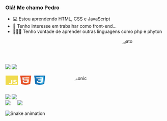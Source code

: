 ### Olá! Me chamo Pedro

- 💻 Estou aprendendo HTML, CSS e JavaScript
- 🤔 Tenho interesse em trabalhar como front-end...
- 👨🏻‍💻 Tenho vontade de aprender outras linguagens como php e phyton
<div><img align="right" alt="gato" src="https://media.discordapp.net/attachments/894629668395810909/986471462317719603/GIF-220615_002452.gif" width="150" height="150" style="border-radius:50px;" /></div><br>

##
<br>
<br>
<div>
  <img height="160em" src="https://github-readme-stats.vercel.app/api?username=tywinpx&show_icons=true&theme=radical&include_all_commits=true&count_private=true"/>
  <img height="160em" src="https://github-readme-stats.vercel.app/api/top-langs/?username=tywinpx&layout=compact&langs_count=7&theme=radical"/>
</div>
  <div style="display: inline_block"><br>
  <img align="right" alt="sonic" src="https://media.discordapp.net/attachments/894629668395810909/986466030991867904/GIF-220614_234001.gif" width="150" height="150" style="border-radius:50px;" />
  <img align="center" alt="Js" height="30" width="40" src="https://raw.githubusercontent.com/devicons/devicon/master/icons/javascript/javascript-plain.svg">
  <img align="center" alt="HTML" height="30" width="40" src="https://raw.githubusercontent.com/devicons/devicon/master/icons/html5/html5-original.svg">
  <img align="center" alt="CSS" height="30" width="40" src="https://raw.githubusercontent.com/devicons/devicon/master/icons/css3/css3-original.svg">
</div>

##

<div> 
  <a href="https://instagram.com/pxdmndh" target="_blank"><img src="https://img.shields.io/badge/-Instagram-%23E4405F?style=for-the-badge&logo=instagram&logoColor=white" target="_blank"></a>
 	<a href="https://www.twitch.tv/tywinpx" target="_blank"><img src="https://img.shields.io/badge/Twitch-9146FF?style=for-the-badge&logo=twitch&logoColor=white" target="_blank"></a>
<br>
  <a href = "mailto:pedrohenriquesoaresx01@gmail.com"><img src="https://img.shields.io/badge/-Gmail-%23333?style=for-the-badge&logo=gmail&logoColor=white" target="_blank"></a>&ensp; &ensp;
  <a href="https://www.linkedin.com/in/tywinpx/" target="_blank"><img src="https://img.shields.io/badge/-LinkedIn-%230077B5?style=for-the-badge&logo=linkedin&logoColor=white" target="_blank"></a> 

  ![Snake animation](https://github.com/tywinpx/tywinpx/blob/output/github-contribution-grid-snake.svg)

  </div>
